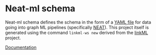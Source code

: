 # Neat-ml schema

Neat-ml schema defines the schema in the form of a [YAML file](https://github.com/Knowledge-Graph-Hub/neat_ml_schema/blob/main/src/schema/neat_ml_schema.yaml) for data going into graph ML pipelines (specifically [NEAT](https://github.com/Knowledge-Graph-Hub/neat-ml)). This project itself is generated using the command `linkml-ws new` derived from the [linkML](https://github.com/linkml/linkml) project.

[Documentation](https://knowledge-graph-hub.github.io/neat_ml_schema/)
